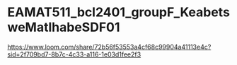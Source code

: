 # EAMAT511_bcl2401_groupF_KeabetsweMatlhabeSDF01
https://www.loom.com/share/72b56f53553a4cf68c99904a41113e4c?sid=2f709bd7-8b7c-4c33-a116-1e03d1fee2f3
